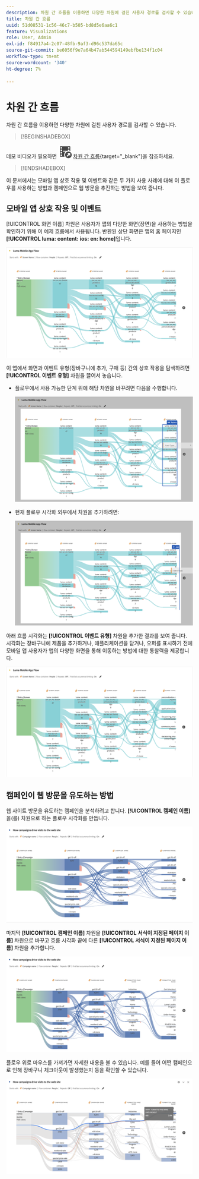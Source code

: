 ```yaml
---
description: 차원 간 흐름을 이용하면 다양한 차원에 걸친 사용자 경로를 검사할 수 있습니다.
title: 차원 간 흐름
uuid: 51d08531-1c56-46c7-b505-bd8d5e6aa6c1
feature: Visualizations
role: User, Admin
exl-id: f84917a4-2c07-48fb-9af3-d96c537da65c
source-git-commit: be6056f9e7a64b47ab544594149ebfbe134f1c04
workflow-type: tm+mt
source-wordcount: '340'
ht-degree: 7%

---
```


# 차원 간 흐름

차원 간 흐름을 이용하면 다양한 차원에 걸친 사용자 경로를 검사할 수 있습니다.

>[!BEGINSHADEBOX]

데모 비디오가 필요하면 ![VideoCheckedOut](/help/assets/icons/VideoCheckedOut.svg) [차원 간 흐름](https://video.tv.adobe.com/v/24041?quality=12&learn=on){target="_blank"}을 참조하세요.

>[!ENDSHADEBOX]

이 문서에서는 모바일 앱 상호 작용 및 이벤트와 같은 두 가지 사용 사례에 대해 이 플로우를 사용하는 방법과 캠페인으로 웹 방문을 추진하는 방법을 보여 줍니다.

## 모바일 앱 상호 작용 및 이벤트

[!UICONTROL 화면 이름] 차원은 사용자가 앱의 다양한 화면(장면)을 사용하는 방법을 확인하기 위해 이 예제 흐름에서 사용됩니다. 반환된 상단 화면은 앱의 홈 페이지인 **[!UICONTROL luma: content: ios: en: home]**&#x200B;입니다.

![항목을 표시하는 흐름이 추가되었습니다.](assets/flowapp.png)

이 앱에서 화면과 이벤트 유형(장바구니에 추가, 구매 등) 간의 상호 작용을 탐색하려면 **[!UICONTROL 이벤트 유형]** 차원을 끌어서 놓습니다.

* 플로우에서 사용 가능한 단계 위에 해당 차원을 바꾸려면 다음을 수행합니다.

  ![여러 영역으로 끌어온 페이지 차원을 표시하는 흐름](assets/flowapp-replace.png)

* 현재 플로우 시각화 외부에서 차원을 추가하려면:

  ![끝에 공백으로 끌어서 놓은 페이지 차원을 표시하는 흐름입니다.](assets/flowapp-add.png)

아래 흐름 시각화는 **[!UICONTROL 이벤트 유형]** 차원을 추가한 결과를 보여 줍니다. 시각화는 장바구니에 제품을 추가하거나, 애플리케이션을 닫거나, 오퍼를 표시하기 전에 모바일 앱 사용자가 앱의 다양한 화면을 통해 이동하는 방법에 대한 통찰력을 제공합니다.

![목록의 맨 위에 페이지 차원 결과를 표시하는 낮음](assets/flowapp-result.png)

## 캠페인이 웹 방문을 유도하는 방법

웹 사이트 방문을 유도하는 캠페인을 분석하려고 합니다. **[!UICONTROL 캠페인 이름]**&#x200B;을(를) 차원으로 하는 플로우 시각화를 만듭니다.

![흐름 웹 캠페인 이름 차원](assets/flowweb.png)

마지막 **[!UICONTROL 캠페인 이름]** 차원을 **[!UICONTROL 서식이 지정된 페이지 이름]** 차원으로 바꾸고 흐름 시각화 끝에 다른 **[!UICONTROL 서식이 지정된 페이지 이름]** 차원을 추가합니다.

![흐름 웹 캠페인 이름 및 웹 페이지 차원](assets/flowweb-replace.png)

플로우 위로 마우스를 가져가면 자세한 내용을 볼 수 있습니다. 예를 들어 어떤 캠페인으로 인해 장바구니 체크아웃이 발생했는지 등을 확인할 수 있습니다.

![흐름 웹 캠페인 이름 및 웹 페이지 차원 가리키기](assets/flowweb-hover.png)
